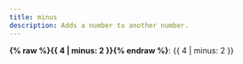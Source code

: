 ```yaml
---
title: minus
description: Adds a number to another number.
---
```

**{% raw %}{{ 4 | minus: 2 }}{% endraw %}**: {{ 4 | minus: 2 }}